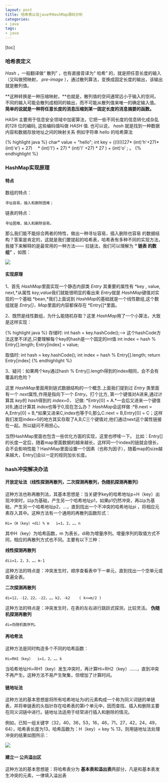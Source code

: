 ```yaml
---
layout: post
title: 哈希表以及java中HashMap源码分析
categories:
- java
tags:
- java
---
```

[toc]

### 哈希表定义

  *Hash* ，一般翻译做“ 散列” ，也有直接音译为“ 哈希” 的，就是把任意长度的输入（又叫做预映射， *pre-image* ），通过散列算法，变换成固定长度的输出，该输出就是散列值。
  
  **这种转换是一种压缩映射，**也就是，散列值的空间通常远小于输入的空间，不同的输入可能会散列成相同的输出，而不可能从散列值来唯一的确定输入值。 **简单的说就是一种将任意长度的消息压缩到某一固定长度的消息摘要的函数。**
  
  HASH 主要用于信息安全领域中加密算法，它把一些不同长度的信息转化成杂乱的128 位的编码, 这些编码值叫做 *HASH* 值. 也可以说， *hash* 就是找到一种数据内容和数据存放地址之间的映射关系
例如字符串 hello 的哈希算法

{% highlight java %}
char* value = "hello"; int key = (((((((27* (int)'h'+27)* (int)'e') + 27) 　* (int)'l') + 27) * (int)'l' +27) * 27 ) + (int)'o' ; 。
{% endhighlight %}

### HashMap实现原理

#### 特点

数组的特点：
	
	寻址容易，插入和删除困难；

链表的特点：
	
	寻址困难，插入和删除容易。

那么我们能不能综合两者的特性，做出一种寻址容易，插入删除也容易 的数据结构？答案是肯定的，这就是我们要提起的哈希表，哈希表有多种不同的实现方法，我接下来解释的是最常用的一种方法—— 拉链法，我们可以理解为 **“ 链表 的数组”** ，如图：

<img src="http://dl.iteye.com/upload/attachment/517190/b197e4de-8b25-39a0-aa03-ac933a12ff08.png" />

#### 实现原理

1、首先 *HashMap*里面实现一个静态内部类 *Entry* 其重要的属性有  *key , value, next,*从属性 *key,value*我们就能很明显的看出来 *Entry*就是 *HashMap*键值对实现的一个基础 *bean,*我们上面说到 *HashMap*的基础就是一个线性数组,这个数组就是 *Entry[]，Map*里面的内容都保存在 *Entry[]*里面。

2、既然是线性数组，为什么能随机存取？这里 *HashMap*用了一个小算法，大致是这样实现：

{% highlight java %}
存储时:
int hash = key.hashCode();--> 这个hashCode方法这里不详述,只要理解每个key的hash是一个固定的int值
int index = hash % Entry[].length;
Entry[index] = value;

取值时:
int hash = key.hashCode();
int index = hash % Entry[].length;
return Entry[index]
{% endhighlight %}

3、疑问：如果两个key通过hash % Entry[].length得到的index相同，会不会有覆盖的危险？

这里 *HashMap*里面用到链式数据结构的一个概念.上面我们提到过 *Entry* 类里面有一个 *next*属性,作用是指向下一个 *Entry*。打个比方, 第一个键值对A进来,通过计算其 *key*的 *hash*得到的 *index=0，* 记做: *Entry[0] = A.*一会后又进来一个键值对B,通过计算其 *index*也等于0,现在怎么办？ *HashMap*会这样做 :*B.next = A,Entry[0] = B,*如果又进来C,index也等于0,那么C.next = B,Entry[0] = C；这样我们发现index=0的地方其实存取了A,B,C三个键值对,他们通过next这个属性链接在一起。所以疑问不用担心。


当然HashMap里面也包含一些优化方面的实现，这里也啰嗦一下。
比如：Entry[]的长度一定后，随着map里面数据的越来越长，这样同一个index的链就会很长，会不会影响性能？HashMap里面设置一个因素（也称为因子），随着map的size越来越大，Entry[]会以一定的规则加长长度。
 

### hash冲突解决办法 
 
#### 开放定址法（线性探测再散列，二次探测再散列，伪随机探测再散列）
这种方法也称再散列法，其基本思想是：当关键字key的哈希地址p=H（key）出现冲突时，以p为基础，产生另一个哈希地址p1，如果p1仍然冲突，再以p为基础，产生另一个哈希地址p2，…，直到找出一个不冲突的哈希地址pi ，将相应元素存入其中。这种方法有一个通用的再散列函数形式：
	
	Hi=（H（key）+di）% m   i=1，2，…，n
    
其中H（key）为哈希函数，m 为表长，di称为增量序列。增量序列的取值方式不同，相应的再散列方式也不同。主要有以下三种：
    
**线性探测再散列**

    dii=1，2，3，…，m-1
这种方法的特点是：冲突发生时，顺序查看表中下一单元，直到找出一个空单元或查遍全表。

**二次探测再散列**

    di=12，-12，22，-22，…，k2，-k2    ( k<=m/2 )
 
这种方法的特点是：冲突发生时，在表的左右进行跳跃式探测，比较灵活。
**伪随机探测再散列**

    di=伪随机数序列。

#### 再哈希法
这种方法是同时构造多个不同的哈希函数：
 	
 	Hi=RH1（key）  i=1，2，…，k
 	
当哈希地址Hi=RH1（key）发生冲突时，再计算Hi=RH2（key）……，直到冲突不再产生。这种方法不易产生聚集，但增加了计算时间。

#### 链地址法

这种方法的基本思想是将所有哈希地址为i的元素构成一个称为同义词链的单链表，并将单链表的头指针存在哈希表的第i个单元中，因而查找、插入和删除主要在同义词链中进行。链地址法适用于经常进行插入和删除的情况。

例如，已知一组关键字（32，40，36，53，16，46，71，27，42，24，49，64），哈希表长度为13，哈希函数为：H（key）= key % 13，则用链地址法处理冲突的结果如图所示：

<img src="http://jpkc.nwu.edu.cn/sjjg/study_online/book/8/4_2.files/image001.gif"/>


#### 建立一 公共溢出区

这种方法的基本思想是：将哈希表分为 **基本表和溢出表**两部分，凡是和基本表发生冲突的元素，一律填入溢出表
